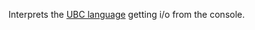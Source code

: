 Interprets the [UBC language](https://code.google.com/p/cubc/wiki/UBC) getting i/o from the console.